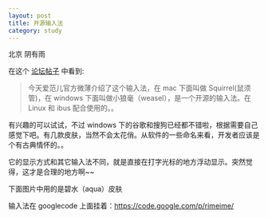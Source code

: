 ```yaml
---
layout: post
title: 开源输入法
category: study
---
```


北京  阴有雨

在这个 [论坛帖子](http://bbs.ifanr.com/forum.php?mod=viewthread&tid=16603)
中看到:

>今天爱范儿官方微薄介绍了这个输入法，在 mac 下面叫做 Squirrel(鼠须管)，在 windows 下面叫做小狼毫（weasel），是一个开源的输入法。在 Linux 和 ibus 配合使用的。。

有兴趣的可以试试，不过 windows 下的谷歌和搜狗已经都不错啦，根据需要自己感觉下吧。有几款皮肤，当然不会太花俏。从软件的一些命名来看，开发者应该是个有古典情怀的。。

它的显示方式和其它输入法不同，就是直接在打字光标的地方浮动显示。突然觉得，这才是合理的地方啊~~

下面图片中用的是碧水（aqua）皮肤

输入法在 googlecode 上面挂着：https://code.google.com/p/rimeime/  [][1]


[1]:https://code.google.com/p/rimeime/  "中州韻輸入法引擎开源页面"
